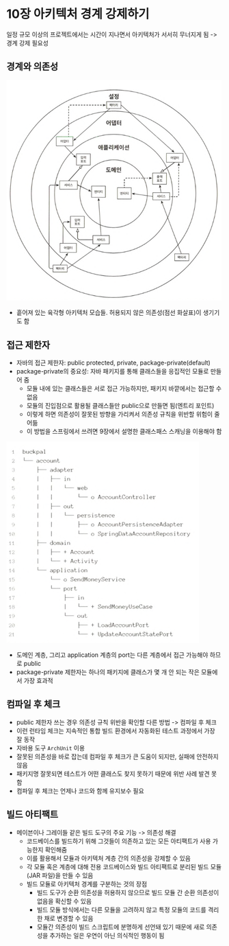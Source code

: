 # 10장 아키텍처 경계 강제하기

일정 규모 이상의 프로젝트에서는 시간이 지나면서 아키텍처가 서서히 무너지게 됨 -> 경계 강제 필요성

## 경계와 의존성

![img.png](img.png)

- 흩어져 있는 육각형 아키텍처 모습들. 허용되지 않은 의존성(점선 화살표)이 생기기도 함

## 접근 제한자

- 자바의 접근 제한자: public protected, private, package-private(default)
- package-private의 중요성: 자바 패키지를 통해 클래스들을 응집적인 모듈로 만들어 줌
    - 모듈 내에 있는 클래스들은 서로 접근 가능하지만, 패키지 바깥에서는 접근할 수 없음
    - 모듈의 진입점으로 활용될 클래스들만 public으로 만들면 됨(엔트리 포인트)
    - 이렇게 하면 의존성이 잘못된 방향을 가리켜서 의존성 규칙을 위반할 위험이 줄어듦
    - 이 방법을 스프링에서 쓰려면 9장에서 설명한 클래스패스 스캐닝을 이용해야 함

![img_1.png](img_1.png)

- 도메인 계층, 그리고 application 계층의 port는 다른 계층에서 접근 가능해야 하므로 public
- package-private 제한자는 하나의 패키지에 클래스가 몇 개 안 되는 작은 모듈에서 가장 효과적

## 컴파일 후 체크

- public 제한자 쓰는 경우 의존성 규칙 위반을 확인할 다른 방법 -> 컴파일 후 체크
- 이런 런타임 체크는 지속적인 통합 빌드 환경에서 자동화된 테스트 과정에서 가장 잘 동작
- 자바용 도구 `ArchUnit` 이용
- 잘못된 의존성을 바로 잡는데 컴파일 후 체크가 큰 도움이 되지만, 실패에 안전하지 않음
- 패키지명 잘못되면 테스트가 어떤 클래스도 찾지 못하기 때문에 위반 사례 발견 못 함
- 컴파일 후 체크는 언제나 코드와 함께 유지보수 필요

## 빌드 아티팩트

- 메이븐이나 그레이들 같은 빌드 도구의 주요 기능 -> 의존성 해결
    - 코드베이스를 빌드하기 위해 그것들이 의존하고 있는 모든 아티팩트가 사용 가능한지 확인해줌
    - 이를 활용해서 모듈과 아키텍처 계층 간의 의존성을 강제할 수 있음
    - 각 모듈 혹은 계층에 대해 전용 코드베이스와 빌드 아티팩트로 분리된 빌드 모듈(JAR 파일)을 만들 수 있음
    - 빌드 모듈로 아키텍처 경계를 구분하는 것의 장점
        - 빌드 도구가 순환 의존성을 허용하지 않으므로 빌드 모듈 간 순환 의존성이 없음을 확신할 수 있음
        - 빌드 모듈 방식에서는 다른 모듈을 고려하지 않고 특정 모듈의 코드를 격리한 채로 변경할 수 있음
        - 모듈간 의존성이 빌드 스크립트에 분명하게 선언돼 있기 때문에 새로 의존성을 추가하는 일은 우연이 아닌 의식적인 행동이 됨